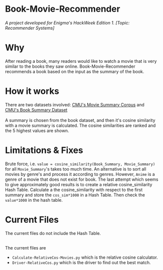 # Book-Movie-Recommender
<h6>A project developed for Enigma's HackWeek Edition 1. [Topic: Recommender Systems]</h6>

# Why
After reading a book, many readers would like to watch a movie that is very similar to the books they saw online.
Book-Movie-Recommender recommends a book based on the input as the summary of the book.

# How it works
There are two datasets involved:
[CMU's Movie Summary Corpus](http://www.cs.cmu.edu/~ark/personas/ "CMU Movie Summary Corpus") and
[CMU's Book Summary Dataset](https://www.cs.cmu.edu/~dbamman/booksummaries.html "CMU Book Summary Dataset") <br><br>
A summary is chosen from the book dataset, and then it's cosine similarity with a movie summary is calculated. 
The cosine similarities are ranked and the 5 highest values are shown.

# Limitations & Fixes
Brute force, i.e. `value = cosine_similarity(Book_Summary, Movie_Summary)` for all `Movie_Summary`'s takes too much time.
An alternative is to sort all movies by genre's and process it according to genres. However, `Anime` is a genre of a 
movie that does not exist for book. The last attempt which seems to give approximately good results is to create a relative 
cosine_similarity Hash Table. Calculate a the cosine_similarity with respect to the first summary and store the 
`cos_sim*1000` in a Hash Table. Then check the `value*1000` in the hash table. 

# Current Files
The current files do not include the Hash Table. <br><br>

The current files are
- `Calculate-RelativeCos-Movies.py` which is the relative cosine calculator.
- `Driver-RelativeCos.py` which is the driver to find out the best match.

